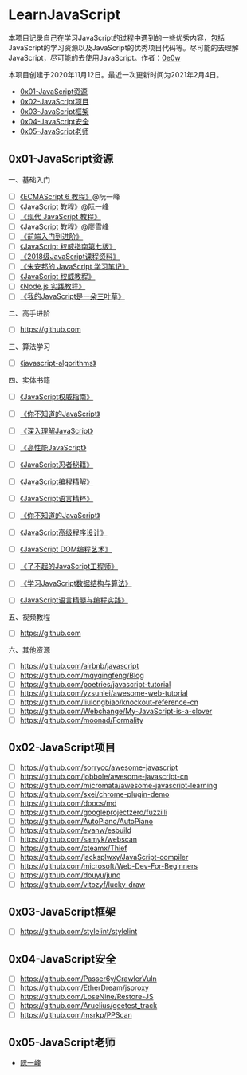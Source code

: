 # LearnJavaScript

本项目记录自己在学习JavaScript的过程中遇到的一些优秀内容，包括JavaScript的学习资源以及JavaScript的优秀项目代码等。尽可能的去理解JavaScript，尽可能的去使用JavaScript。作者：[0e0w](https://github.com/0e0w/LearnJavaScript)

本项目创建于2020年11月12日。最近一次更新时间为2021年2月4日。

- [0x01-JavaScript资源](https://github.com/0e0w/LearnJavaScript#0x01-javascript%E8%B5%84%E6%BA%90)
- [0x02-JavaScript项目](https://github.com/0e0w/LearnJavaScript#0x02-javascript%E9%A1%B9%E7%9B%AE)
- [0x03-JavaScript框架](https://github.com/0e0w/LearnJavaScript#0x03-javascript%E6%A1%86%E6%9E%B6)
- [0x04-JavaScript安全](https://github.com/0e0w/LearnJavaScript#0x04-javascript%E5%AE%89%E5%85%A8)
- [0x05-JavaScript老师](https://github.com/0e0w/LearnJavaScript#0x05-javascript%E8%80%81%E5%B8%88)

## 0x01-JavaScript资源

一、基础入门

- [ ] [《ECMAScript 6 教程》](https://wangdoc.com/es6)@阮一峰
- [ ] [《JavaScript 教程》](https://github.com/wangdoc/javascript-tutorial)@阮一峰
- [ ] [《现代 JavaScript 教程》](https://github.com/javascript-tutorial/zh.javascript.info)
- [ ] [《JavaScript 教程》](https://www.liaoxuefeng.com/wiki/1022910821149312)@廖雪峰
- [ ] [《前端入门到进阶》](https://github.com/qianguyihao/Web)
- [ ] [《JavaScript 权威指南第七版》](https://github.com/gdut-yy/JavaScript-The-Definitive-Guide-7th-zh)
- [ ] [《2018级JavaScript课程资料》](https://github.com/liuxiumei123/javascript-advanced)
- [ ] [《朱安邦的 JavaScript 学习笔记》](https://github.com/anbang/javascript-notes)
- [ ] [《JavaScript 权威教程》](https://github.com/jikexueyuanwiki/javascript-bak)
- [ ] [《Node.js 实践教程》](https://github.com/ElemeFE/node-practice)
- [ ] [《我的JavaScript是一朵三叶草》](https://github.com/Webchange/My-JavaScript-is-a-clover)

二、高手进阶

- [ ] https://github.com

三、算法学习

- [ ] [《javascript-algorithms》](https://github.com/trekhleb/javascript-algorithms)

四、实体书籍

- [ ] [《JavaScript权威指南》]()
- [ ] [《你不知道的JavaScript》]()
- [ ] [《深入理解JavaScript》]()
- [ ] [《高性能JavaScript》]()
- [ ] [《JavaScript忍者秘籍》]()
- [ ] [《JavaScript编程精解》]()
- [ ] [《JavaScript语言精粹》](https://item.jd.com/11090963.html)
- [ ] [《你不知道的JavaScript》]()
- [ ] [《JavaScript高级程序设计》]()
- [ ] [《JavaScript DOM编程艺术》]()
- [ ] [《了不起的JavaScript工程师》]()
- [ ] [《学习JavaScript数据结构与算法》]()
- [ ] [《JavaScript语言精髓与编程实践》]()


五、视频教程

- [ ] https://github.com

六、其他资源

- [ ] https://github.com/airbnb/javascript
- [ ] https://github.com/mqyqingfeng/Blog
- [ ] https://github.com/poetries/javascript-tutorial
- [ ] https://github.com/yzsunlei/awesome-web-tutorial
- [ ] https://github.com/liulongbiao/knockout-reference-cn
- [ ] https://github.com/Webchange/My-JavaScript-is-a-clover
- [ ] https://github.com/moonad/Formality

## 0x02-JavaScript项目

- [ ] https://github.com/sorrycc/awesome-javascript
- [ ] https://github.com/jobbole/awesome-javascript-cn
- [ ] https://github.com/micromata/awesome-javascript-learning
- [ ] https://github.com/sxei/chrome-plugin-demo
- [ ] https://github.com/doocs/md
- [ ] https://github.com/googleprojectzero/fuzzilli
- [ ] https://github.com/AutoPiano/AutoPiano
- [ ] https://github.com/evanw/esbuild
- [ ] https://github.com/samyk/webscan
- [ ] https://github.com/cteamx/Thief
- [ ] https://github.com/jacksplwxy/JavaScript-compiler
- [ ] https://github.com/microsoft/Web-Dev-For-Beginners
- [ ] https://github.com/douyu/juno
- [ ] https://github.com/vitozyf/lucky-draw

## 0x03-JavaScript框架

- [ ] https://github.com/stylelint/stylelint

## 0x04-JavaScript安全

- [ ] https://github.com/Passer6y/CrawlerVuln
- [ ] https://github.com/EtherDream/jsproxy
- [ ] https://github.com/LoseNine/Restore-JS
- [ ] https://github.com/Aruelius/geetest_track
- [ ] https://github.com/msrkp/PPScan

## 0x05-JavaScript老师

- [阮一峰](http://www.ruanyifeng.com/)